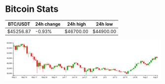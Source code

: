 # Bitcoin Stats

BTC/USDT|24h change|24h high|24h low|
|---|---|---|---|
|$45256.87|-0.93%|$46700.00|$44900.00|

<img src="./chart.svg">

